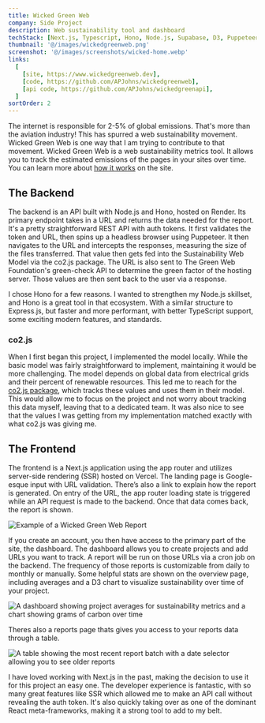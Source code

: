 ```yaml
---
title: Wicked Green Web
company: Side Project
description: Web sustainability tool and dashboard
techStack: [Next.js, Typescript, Hono, Node.js, Supabase, D3, Puppeteer, Figma]
thumbnail: '@/images/wickedgreenweb.png'
screenshot: '@/images/screenshots/wicked-home.webp'
links:
  [
    [site, https://www.wickedgreenweb.dev],
    [code, https://github.com/APJohns/wickedgreenweb],
    [api code, https://github.com/APJohns/wickedgreenapi],
  ]
sortOrder: 2
---
```


The internet is responsible for 2-5% of global emissions. That's more than the aviation industry! This has spurred a web sustainability movement. Wicked Green Web is one way that I am trying to contribute to that movement. Wicked Green Web is a web sustainability metrics tool. It allows you to track the estimated emissions of the pages in your sites over time. You can learn more about [how it works](https://www.wickedgreenweb.dev/how-it-works) on the site.

## The Backend

The backend is an API built with Node.js and Hono, hosted on Render. Its primary endpoint takes in a URL and returns the data needed for the report. It's a pretty straightforward REST API with auth tokens. It first validates the token and URL, then spins up a headless browser using Puppeteer. It then navigates to the URL and intercepts the responses, measuring the size of the files transferred. That value then gets fed into the Sustainability Web Model via the co2.js package. The URL is also sent to The Green Web Foundation's green-check API to determine the green factor of the hosting server. Those values are then sent back to the user via a response.

I chose Hono for a few reasons. I wanted to strengthen my Node.js skillset, and Hono is a great tool in that ecosystem. With a similar structure to Express.js, but faster and more performant, with better TypeScript support, some exciting modern features, and standards.

### co2.js

When I first began this project, I implemented the model locally. While the basic model was fairly straightforward to implement, maintaining it would be more challenging. The model depends on global data from electrical grids and their percent of renewable resources. This led me to reach for the [co2.js package](https://www.thegreenwebfoundation.org/co2-js/), which tracks these values and uses them in their model. This would allow me to focus on the project and not worry about tracking this data myself, leaving that to a dedicated team. It was also nice to see that the values I was getting from my implementation matched exactly with what co2.js was giving me.

## The Frontend

The frontend is a Next.js application using the app router and utilizes server-side rendering (SSR) hosted on Vercel. The landing page is Google-esque input with URL validation. There’s also a link to explain how the report is generated. On entry of the URL, the app router loading state is triggered while an API request is made to the backend. Once that data comes back, the report is shown.

![Example of a Wicked Green Web Report](@/images/screenshots/wicked-report.webp)

If you create an account, you then have access to the primary part of the site, the dashboard. The dashboard allows you to create projects and add URLs you want to track. A report will be run on those URLs via a cron job on the backend. The frequency of those reports is customizable from daily to monthly or manually. Some helpful stats are shown on the overview page, including averages and a D3 chart to visualize sustainability over time of your project.

![A dashboard showing project averages for sustainability metrics and a chart showing grams of carbon over time](@/images/screenshots/wicked-overview.png)

Theres also a reports page thats gives you access to your reports data through a table.

![A table showing the most recent report batch with a date selector allowing you to see older reports](@/images/screenshots/wicked-reports.png)

I have loved working with Next.js in the past, making the decision to use it for this project an easy one. The developer experience is fantastic, with so many great features like SSR which allowed me to make an API call without revealing the auth token. It's also quickly taking over as one of the dominant React meta-frameworks, making it a strong tool to add to my belt.
